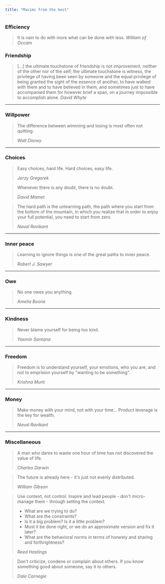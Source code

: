 ```yaml
---
title: "Maxims from the best"
---
```


### Efficiency

> It is vain to do with more what can be done with less.
> _William of Occam_

### Friendship

> [...] the ultimate touchstone of friendship is not improvement, neither of the other nor of the self; the ultimate touchstone is witness, the privilege of having been seen by someone and the equal privilege of being granted the sight of the essence of another, to have walked with them and to have believed in them, and sometimes just to have accompanied them for however brief a span, on a journey impossible to accomplish alone.
> _David Whyte_

---

### Willpower

> The difference between winnning and losing is most often not quitting.
>
> _Walt Disney_

---

### Choices

> Easy choices, hard life. Hard choices, easy life.
>
> _Jerzy Gregorek_

> Whenever there is any doubt, there is no doubt.
>
> _David Mamet_

> The hard path is the unlearning path, the path where you start from the bottom of the mountain, in which you realize that in order to enjoy your full potential, you need to start from zero.
>
> _Naval Ravikant_

---

### Inner peace

> Learning to ignore things is one of the great paths to inner peace.
>
> _Robert J. Sawyer_

---

### Owe

> No one owes you anything.
>
> _Amelia Boone_

---

### Kindness

> Never blame yourself for being too kind.
>
> _Yasmin Santana_

---

### Freedom

> Freedom is to understand yourself, your emotions, who you are, and not to emprision yourself by "wanting to be something".
>
> _Krishna Murti_

---

### Money

> Make money with your mind, not with your time... Product leverage is the key for wealth.
>
> _Naval Ravikant_

---

### Miscellaneous

> A man who dares to waste one hour of time has not discovered the value of life.
>
> _Charles Darwin_

> The future is already here - it's just not evenly distributed.
>
> _William Gibson_

> Use context, not control. Inspire and lead people - don't micro-manage them - through setting the context.
>
> - What are we trying to do?
> - What are the constraints?
> - Is it a big problem? Is it a little problem?
> - Must it be done right, or we do an approximate version and fix it later?
> - What are the behavioral norms in terms of honesty and sharing and forthrightness?
>
> _Reed Hastings_

> Don't criticize, condene or complain about others. If you know something good about someone, say it to others.
>
> _Dale Carnegie_

